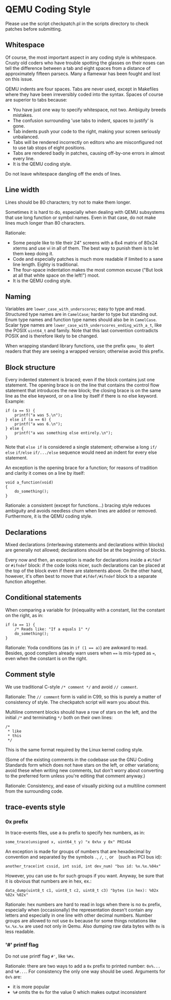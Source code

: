 # QEMU Coding Style

Please use the script checkpatch.pl in the scripts directory to check
patches before submitting.

## Whitespace

Of course, the most important aspect in any coding style is whitespace.
Crusty old coders who have trouble spotting the glasses on their noses
can tell the difference between a tab and eight spaces from a distance
of approximately fifteen parsecs.  Many a flamewar has been fought and
lost on this issue.

QEMU indents are four spaces.  Tabs are never used, except in Makefiles
where they have been irreversibly coded into the syntax.
Spaces of course are superior to tabs because:

* You have just one way to specify whitespace, not two.  Ambiguity breeds
   mistakes.
* The confusion surrounding 'use tabs to indent, spaces to justify' is gone.
* Tab indents push your code to the right, making your screen seriously
   unbalanced.
* Tabs will be rendered incorrectly on editors who are misconfigured not
   to use tab stops of eight positions.
* Tabs are rendered badly in patches, causing off-by-one errors in almost
   every line.
* It is the QEMU coding style.

Do not leave whitespace dangling off the ends of lines.

## Line width

Lines should be 80 characters; try not to make them longer.

Sometimes it is hard to do, especially when dealing with QEMU subsystems
that use long function or symbol names.  Even in that case, do not make
lines much longer than 80 characters.

Rationale:
* Some people like to tile their 24" screens with a 6x4 matrix of 80x24
  xterms and use vi in all of them.  The best way to punish them is to
  let them keep doing it.
* Code and especially patches is much more readable if limited to a sane
  line length.  Eighty is traditional.
* The four-space indentation makes the most common excuse ("But look
  at all that white space on the left!") moot.
* It is the QEMU coding style.

## Naming

Variables are `lower_case_with_underscores`; easy to type and read.  Structured
type names are in `CamelCase`; harder to type but standing out.  Enum type
names and function type names should also be in `CamelCase`.  Scalar type
names are `lower_case_with_underscores_ending_with_a_t`, like the POSIX
`uint64_t` and family.  Note that this last convention contradicts POSIX
and is therefore likely to be changed.

When wrapping standard library functions, use the prefix `qemu_` to alert
readers that they are seeing a wrapped version; otherwise avoid this prefix.

## Block structure

Every indented statement is braced; even if the block contains just one
statement.  The opening brace is on the line that contains the control
flow statement that introduces the new block; the closing brace is on the
same line as the else keyword, or on a line by itself if there is no else
keyword.  Example:

```
if (a == 5) {
    printf("a was 5.\n");
} else if (a == 6) {
    printf("a was 6.\n");
} else {
    printf("a was something else entirely.\n");
}
```

Note that `else if` is considered a single statement; otherwise a long `if/
else` `if/else` `if/.../else` sequence would need an indent for every else
statement.

An exception is the opening brace for a function; for reasons of tradition
and clarity it comes on a line by itself:

```
void a_function(void)
{
    do_something();
}
```

Rationale: a consistent (except for functions...) bracing style reduces
ambiguity and avoids needless churn when lines are added or removed.
Furthermore, it is the QEMU coding style.

## Declarations

Mixed declarations (interleaving statements and declarations within
blocks) are generally not allowed; declarations should be at the beginning
of blocks.

Every now and then, an exception is made for declarations inside a
`#ifdef` or `#ifndef` block: if the code looks nicer, such declarations can
be placed at the top of the block even if there are statements above.
On the other hand, however, it's often best to move that `#ifdef/#ifndef`
block to a separate function altogether.

## Conditional statements

When comparing a variable for (in)equality with a constant, list the
constant on the right, as in:

```
if (a == 1) {
    /* Reads like: "If a equals 1" */
    do_something();
}
```

Rationale: Yoda conditions (as in `if (1 == a)`) are awkward to read.
Besides, good compilers already warn users when `==` is mis-typed as `=`,
even when the constant is on the right.

## Comment style

We use traditional C-style `/* comment */` and avoid `// comment`.

Rationale: The `// comment` form is valid in C99, so this is purely a matter of
consistency of style. The checkpatch script will warn you about this.

Multiline comment blocks should have a row of stars on the left,
and the initial `/*` and terminating `*/` both on their own lines:

```
/*
 * like
 * this
 */
```

This is the same format required by the Linux kernel coding style.

(Some of the existing comments in the codebase use the GNU Coding
Standards form which does not have stars on the left, or other
variations; avoid these when writing new comments, but don't worry
about converting to the preferred form unless you're editing that
comment anyway.)

Rationale: Consistency, and ease of visually picking out a multiline
comment from the surrounding code.

## trace-events style

### 0x prefix

In trace-events files, use a `0x` prefix to specify hex numbers, as in:

`some_trace(unsigned x, uint64_t y) "x 0x%x y 0x" PRIx64`

An exception is made for groups of numbers that are hexadecimal by
convention and separated by the symbols `.`, `/`, `:`, or ` ` (such as
PCI bus id):

`another_trace(int cssid, int ssid, int dev_num) "bus id: %x.%x.%04x"`

However, you can use `0x` for such groups if you want. Anyway, be sure that
it is obvious that numbers are in hex, ex.:

`data_dump(uint8_t c1, uint8_t c2, uint8_t c3) "bytes (in hex): %02x %02x %02x"`

Rationale: hex numbers are hard to read in logs when there is no `0x` prefix,
especially when (occasionally) the representation doesn't contain any letters
and especially in one line with other decimal numbers. Number groups are allowed
to not use `0x` because for some things notations like `%x.%x.%x` are used not
only in Qemu. Also dumping raw data bytes with `0x` is less readable.

### '#' printf flag

Do not use printf flag `#'`, like `%#x`.

Rationale: there are two ways to add a `0x` prefix to printed number: `0x%...`
and `%#...`. For consistency the only one way should be used. Arguments for
`0x%` are:
* it is more popular
* `%#` omits the `0x` for the value 0 which makes output inconsistent
